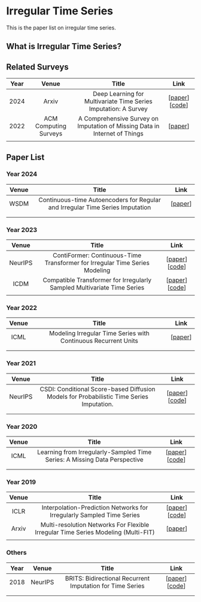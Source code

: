 # Irregular Time Series

This is the paper list on irregular time series.

## What is Irregular Time Series?



## Related Surveys

Year|Venue|Title|Link
:-----:|:----:|:-----:|:-----:
| 2024 |         Arxiv         | Deep Learning for Multivariate Time Series Imputation: A Survey | [[paper](https://arxiv.org/pdf/2402.04059)] [[code](https://github.com/wenjiedu/awesome_imputation)] |
| 2022 | ACM Computing Surveys | A Comprehensive Survey on Imputation of Missing Data in Internet of Things |    [[paper](https://dl.acm.org/doi/pdf/10.1145/3533381)]     |
|      |                       |                                                              |                                                              |

## Paper List

### Year 2024

Venue|Title|Link
:----:|:-----:|:-----:
| WSDM  | Continuous-time Autoencoders for Regular and Irregular Time Series Imputation | [[paper](https://arxiv.org/pdf/2312.16581)] |
|       |                                                              |                                             |
|       |                                                              |                                             |

### Year 2023

Venue|Title|Link
:----:|:-----:|:-----:
| NeurIPS | ContiFormer: Continuous-Time Transformer for Irregular Time Series Modeling | [[paper](https://arxiv.org/pdf/2402.10635)] [[code](https://github.com/microsoft/SeqML/tree/main/ContiFormer)] |
|  ICDM   | Compatible Transformer for Irregularly Sampled Multivariate Time Series | [[paper](https://arxiv.org/pdf/2310.11022)] [[code](https://github.com/mediabrain-sjtu/coformer)] |
|         |                                                              |                                                              |

### Year 2022

Venue|Title|Link
:----:|:-----:|:-----:
| ICML  | Modeling Irregular Time Series with Continuous Recurrent Units | [[paper](https://proceedings.mlr.press/v162/schirmer22a/schirmer22a.pdf)] |
|       |                                                              |                                                              |
|       |                                                              |                                                              |

### Year 2021

Venue|Title|Link
:----:|:-----:|:-----:
| NeurIPS | CSDI: Conditional Score-based Diffusion Models for Probabilistic Time Series Imputation. | [[paper](https://arxiv.org/pdf/2107.03502)] [[code](https://github.com/ermongroup/csdi)] |
|         |                                                              |                                                              |
|         |                                                              |                                                              |

### Year 2020

Venue|Title|Link
:----:|:-----:|:-----:
| ICML  | Learning from Irregularly-Sampled Time Series: A Missing Data Perspective | [[paper](https://proceedings.mlr.press/v119/li20k/li20k.pdf)] [[code](https://github.com/steveli/partial-encoder-decoder)] |
|       |                                                              |                                                              |
|       |                                                              |                                                              |

### Year 2019

Venue|Title|Link
:----:|:-----:|:-----:
| ICLR  | Interpolation-Prediction Networks for Irregularly Sampled Time Series | [[paper](https://arxiv.org/pdf/1909.07782)] [[code](https://github.com/mlds-lab/interp-net)] |
| Arxiv | Multi-resolution Networks For Flexible Irregular Time Series Modeling (Multi-FIT) |         [[paper](https://arxiv.org/pdf/1905.00125)]          |
|       |                                                              |                                                              |

### Others

Year|Venue|Title|Link
:-----:|:----:|:-----:|:-----:
| 2018 | NeurIPS | BRITS: Bidirectional Recurrent Imputation for Time Series | [[paper](https://arxiv.org/abs/1805.10572)] [[code](https://github.com/caow13/BRITS)] |
|      |         |                                                           |                                                              |
|      |         |                                                           |                                                              |

